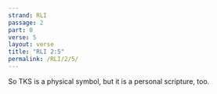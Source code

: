 ```yaml
---
strand: RLI
passage: 2
part: 0
verse: 5
layout: verse
title: "RLI 2:5"
permalink: /RLI/2/5/
---
```

So TKS is a physical symbol, but it is a personal scripture, too.
